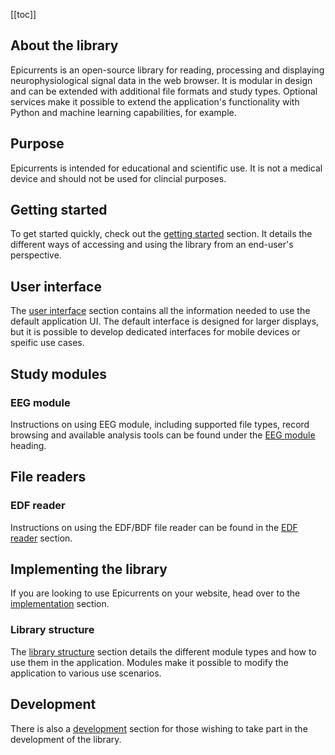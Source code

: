 [[toc]]

## About the library

Epicurrents is an open-source library for reading, processing and displaying neurophysiological signal data in the web browser. It is modular in design and can be extended with additional file formats and study types. Optional services make it possible to extend the application's functionality with Python and machine learning capabilities, for example.

## Purpose

Epicurrents is intended for educational and scientific use. It is not a medical device and should not be used for clincial purposes.

## Getting started

To get started quickly, check out the [getting started](docs/getting-started) section. It details the different ways of accessing and using the library from an end-user's perspective.

## User interface

The [user interface](docs/user-interface) section contains all the information needed to use the default application UI. The default interface is designed for larger displays, but it is possible to develop dedicated interfaces for mobile devices or speific use cases.

## Study modules

### EEG module

Instructions on using EEG module, including supported file types, record browsing and available analysis tools can be found under the [EEG module](docs/eeg-module) heading.

## File readers

### EDF reader

Instructions on using the EDF/BDF file reader can be found in the [EDF reader](docs/edf-reader) section.

## Implementing the library

If you are looking to use Epicurrents on your website, head over to the [implementation](docs/implementation) section.

### Library structure

The [library structure](docs/library-structure) section details the different module types and how to use them in the application. Modules make it possible to modify the application to various use scenarios.

## Development

There is also a [development](docs/development) section for those wishing to take part in the development of the library.
